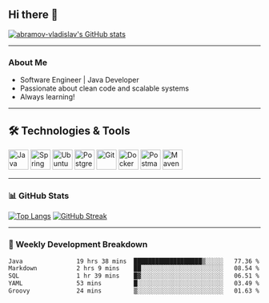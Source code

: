## Hi there 👋

[![abramov-vladislav's GitHub stats](https://github-readme-stats.vercel.app/api?username=abramov-vladislav&theme=dark&show_icons=true)](https://github.com/abramov-vladislav)

---

### About Me

- Software Engineer | Java Developer
- Passionate about clean code and scalable systems
- Always learning!

---

## 🛠️ Technologies & Tools

<p>
  <!-- Java -->
  <img src="https://cdn.jsdelivr.net/gh/devicons/devicon/icons/java/java-original.svg" width="40" height="40" title="Java"/>
  <!-- Spring -->
  <img src="https://cdn.jsdelivr.net/gh/devicons/devicon/icons/spring/spring-original.svg" width="40" height="40" title="Spring"/>
  <!-- Ubuntu -->
  <img src="https://cdn.jsdelivr.net/gh/devicons/devicon/icons/ubuntu/ubuntu-plain.svg" width="40" height="40" title="Ubuntu"/>
  <!-- PostgreSQL -->
  <img src="https://cdn.jsdelivr.net/gh/devicons/devicon/icons/postgresql/postgresql-original.svg" width="40" height="40" title="PostgreSQL"/>
  <!-- Git -->
  <img src="https://cdn.jsdelivr.net/gh/devicons/devicon/icons/git/git-original.svg" width="40" height="40" title="Git"/>
  <!-- Docker -->
  <img src="https://cdn.jsdelivr.net/gh/devicons/devicon/icons/docker/docker-original.svg" width="40" height="40" title="Docker"/>
  <!-- Postman -->
  <img src="https://cdn.jsdelivr.net/gh/devicons/devicon/icons/postman/postman-original.svg" width="40" height="40" title="Postman"/>
  <!-- Maven -->
  <img src="https://cdn.jsdelivr.net/gh/devicons/devicon/icons/maven/maven-original.svg" width="40" height="40" title="Maven"/>
</p>

---

### 📊 GitHub Stats

[![Top Langs](https://github-readme-stats.vercel.app/api/top-langs/?username=abramov-vladislav&layout=compact&theme=dark)](https://github.com/abramov-vladislav)
[![GitHub Streak](https://github-readme-streak-stats.herokuapp.com/?user=abramov-vladislav&theme=dark)](https://github.com/abramov-vladislav)

---

### 📅 Weekly Development Breakdown

<!--START_SECTION:waka-->

```txt
Java               19 hrs 38 mins  ███████████████████▒░░░░░   77.36 %
Markdown           2 hrs 9 mins    ██░░░░░░░░░░░░░░░░░░░░░░░   08.54 %
SQL                1 hr 39 mins    █▓░░░░░░░░░░░░░░░░░░░░░░░   06.51 %
YAML               53 mins         █░░░░░░░░░░░░░░░░░░░░░░░░   03.49 %
Groovy             24 mins         ▒░░░░░░░░░░░░░░░░░░░░░░░░   01.63 %
```

<!--END_SECTION:waka-->

